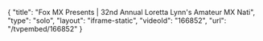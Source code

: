 {
    "title": "Fox MX Presents | 32nd Annual Loretta Lynn's Amateur MX Nati",
    "type": "solo",
    "layout": "iframe-static",
    "videoId": "166852",
    "url": "\/tvpembed\/166852"
}